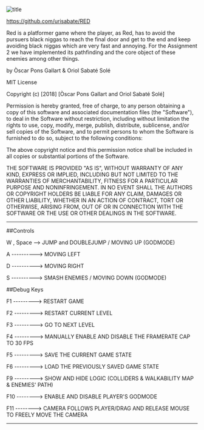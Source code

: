 ![title](https://github.com/urisabate/RED/blob/master/docs/redLogo.png)

https://github.com/urisabate/RED

Red is a platformer game where the player, as Red, has to avoid the pursuers black 
niggas to reach the final door and get to the end and keep avoiding black niggas
which are very fast and annoying.
For the Assignment 2 we have implemented its pathfinding and the core object of these 
enemies among other things.

by Òscar Pons Gallart & Oriol Sabaté Solé

MIT License

Copyright (c) [2018] [Òscar Pons Gallart and Oriol Sabaté Solé]

Permission is hereby granted, free of charge, to any person obtaining a copy
of this software and associated documentation files (the "Software"), to deal
in the Software without restriction, including without limitation the rights
to use, copy, modify, merge, publish, distribute, sublicense, and/or sell
copies of the Software, and to permit persons to whom the Software is
furnished to do so, subject to the following conditions:

The above copyright notice and this permission notice shall be included in all
copies or substantial portions of the Software.

THE SOFTWARE IS PROVIDED "AS IS", WITHOUT WARRANTY OF ANY KIND, EXPRESS OR
IMPLIED, INCLUDING BUT NOT LIMITED TO THE WARRANTIES OF MERCHANTABILITY,
FITNESS FOR A PARTICULAR PURPOSE AND NONINFRINGEMENT. IN NO EVENT SHALL THE
AUTHORS OR COPYRIGHT HOLDERS BE LIABLE FOR ANY CLAIM, DAMAGES OR OTHER
LIABILITY, WHETHER IN AN ACTION OF CONTRACT, TORT OR OTHERWISE, ARISING FROM,
OUT OF OR IN CONNECTION WITH THE SOFTWARE OR THE USE OR OTHER DEALINGS IN THE
SOFTWARE.

***


##Controls

W , Space --> JUMP and DOUBLEJUMP / MOVING UP (GODMODE)

A ----------> MOVING LEFT

D ----------> MOVING RIGHT

S ----------> SMASH ENEMIES / MOVING DOWN (GODMODE)

##Debug Keys

F1 ---------> RESTART GAME

F2 ---------> RESTART CURRENT LEVEL

F3 ---------> GO TO NEXT LEVEL

F4 ---------> MANUALLY ENABLE AND DISABLE THE FRAMERATE CAP TO 30 FPS

F5 ---------> SAVE THE CURRENT GAME STATE

F6 ---------> LOAD THE PREVIOUSLY SAVED GAME STATE

F9 ---------> SHOW AND HIDE LOGIC (COLLIDERS & WALKABILITY MAP & ENEMIES' PATH)

F10 --------> ENABLE AND DISABLE PLAYER'S GODMODE

F11 --------> CAMERA FOLLOWS PLAYER/DRAG AND RELEASE MOUSE TO FREELY MOVE THE CAMERA


***





